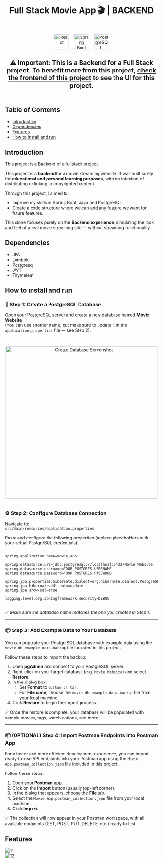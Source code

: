 <h1 align="center"> Full Stack Movie App 🎬 | BACKEND </h1> <br>

<p align="center">
  <img src="https://cdn.jsdelivr.net/gh/devicons/devicon/icons/react/react-original.svg" alt="React" width="50" height="50"/>
  &nbsp;&nbsp;
  <img src="https://cdn.jsdelivr.net/gh/devicons/devicon/icons/spring/spring-original.svg" alt="Spring Boot" width="50" height="50"/>
  &nbsp;&nbsp;
  <img src="https://cdn.jsdelivr.net/gh/devicons/devicon/icons/postgresql/postgresql-original.svg" alt="PostgreSQL" width="50" height="50"/>
</p>


<h2 align="center">
 ⚠️ <strong>Important:</strong> This is a Backend for a Full Stack project. To benefit more from this project, <a href="https://github.com/Egemendokkodo/movie-app-react">check the frontend of this project</a> to see the UI for this project.
  <br></br></h2>
</h2>




<!-- START doctoc generated TOC please keep comment here to allow auto update -->
<!-- DON'T EDIT THIS SECTION, INSTEAD RE-RUN doctoc TO UPDATE -->
## Table of Contents

- [Introduction](#introduction)
- [Dependencies](#dependencies)
- [Features](#features)
- [How to install and run](#how-to-install-and-run)
  


<!-- END doctoc generated TOC please keep comment here to allow auto update -->

## Introduction 


This project is  a Backend of a fullstack project. 

<p>
  This project is a <strong>backend</strong>for a movie streaming website. It was built solely for <strong>educational and personal learning purposes</strong>, with no intention of distributing or linking to copyrighted content.
</p>

<p>
  Through this project, I aimed to:
</p>

<ul>
  <li>Improve my skills in Spring Boot, Java and PostgreSQL.</li>
  <li>Create a code structure where we can add any feature we want for future features.</li>
</ul>

<p>
  This clone focuses purely on the <strong>Backend experience</strong>, simulating the look and feel of a real movie streaming site — without streaming functionality.
</p>


## Dependencies

* JPA
* Lombok
* Postgresql
* JWT
* Thymeleaf

## How to install and run

<h3>🧱 Step 1: Create a PostgreSQL Database</h3>
<p>
  Open your PostgreSQL server and create a new database named 
  <strong>Movie Website</strong> <br>
  (You can use another name, but make sure to update it in the 
  <code>application.properties</code> file — see Step 2).
</p>

<br>

<p align="center">
  <img src="https://github.com/user-attachments/assets/3178a90f-3313-4373-a322-91bd075564d3" 
       alt="Create Database Screenshot" 
       width="500"/>
</p>

<hr>

<h3>⚙️ Step 2: Configure Database Connection</h3>

<p>
  Navigate to: <br>
  <code>src/main/resources/application.properties</code>
</p>

<p>
  Paste and configure the following properties (replace placeholders with your actual PostgreSQL credentials):
</p>

<pre>
<code>
spring.application.name=movie_app

spring.datasource.url=jdbc:postgresql://localhost:5432/Movie Website
spring.datasource.username=YOUR_POSTGRES_USERNAME
spring.datasource.password=YOUR_POSTGRES_PASSWORD

spring.jpa.properties.hibernate.dialect=org.hibernate.dialect.PostgreSQLDialect
spring.jpa.hibernate.ddl-auto=update
spring.jpa.show-sql=true

logging.level.org.springframework.security=DEBUG
</code>
</pre>

<p>
  ✅ <em>Make sure the database name matches the one you created in Step 1.</em>
</p>
<hr>
<h3>📦 Step 3: Add Example Data to Your Database</h3>

<p>
  You can populate your PostgreSQL database with example data using the 
  <code>movie_db_example_data.backup</code> file included in this project.
</p>

<p>
  Follow these steps to import the backup:
</p>

<ol>
  <li>Open <strong>pgAdmin</strong> and connect to your PostgreSQL server.</li>
  <li>Right-click on your target database (e.g. <code>Movie Website</code>) and select <strong>Restore</strong>.</li>
  <li>In the dialog box:
    <ul>
      <li>Set <strong>Format</strong> to <code>Custom or tar</code>.</li>
      <li>For <strong>Filename</strong>, choose the <code>movie_db_example_data.backup</code> file from your local machine.</li>
    </ul>
  </li>
  <li>Click <strong>Restore</strong> to begin the import process.</li>
</ol>

<p>
  ✅ Once the restore is complete, your database will be populated with sample movies, tags, watch options, and more.
</p>
<hr>
<h3>📦 (OPTIONAL) Step 4: Import Postman Endpoints into Postman App</h3>

<p>
  For a faster and more efficient development experience, you can import ready-to-use API endpoints into your Postman app using the 
  <code>Movie App.postman_collection.json</code> file included in this project.
</p>

<p>
  Follow these steps:
</p>

<ol>
  <li>Open your <strong>Postman</strong> app.</li>
  <li>Click on the <strong>Import</strong> button (usually top-left corner).</li>
  <li>In the dialog that appears, choose the <strong>File</strong> tab.</li>
  <li>Select the <code>Movie App.postman_collection.json</code> file from your local machine.</li>
  <li>Click <strong>Import</strong>.</li>
</ol>

<p>
  ✅ The collection will now appear in your Postman workspace, with all available endpoints (GET, POST, PUT, DELETE, etc.) ready to test.
</p>



## Features
![11](https://github.com/user-attachments/assets/40d18242-0a72-46f5-8212-ed1c738c99ee) <br>
![12](https://github.com/user-attachments/assets/5a3948c0-d360-45e1-b713-d6e1e655f49f)

